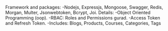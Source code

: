 Framework and packages:
-Nodejs, Expressjs, Mongoose, Swagger, Redis, Morgan, Multer, Jsonwebtoken, Bcrypt, Joi.
Details:
-Object Oriented Programming (oop).
-RBAC: Roles and Permissions gurad.
-Access Token and  Refresh Token.
-Includes: Blogs, Products, Courses, Categories, Tags
